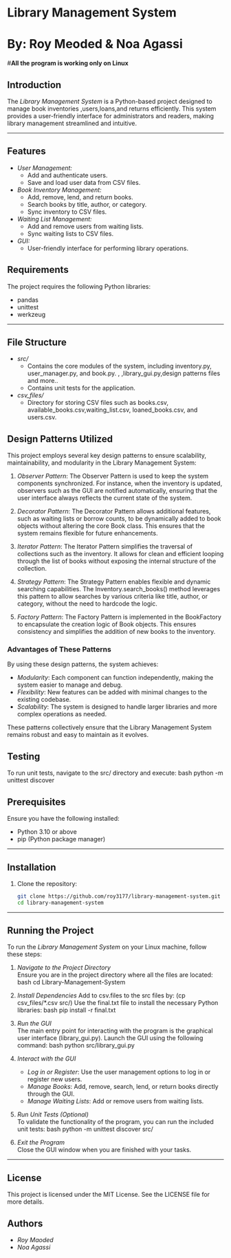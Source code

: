# Library Management System
# By: Roy Meoded & Noa Agassi

#**************All the program is working only on Linux**************
## Introduction
The *Library Management System* is a Python-based project designed to manage book inventories
,users,loans,and returns efficiently.
This system provides a user-friendly interface for administrators and readers, making library management streamlined and intuitive.

---
## Features
- *User Management:*
  - Add and authenticate users.
  - Save and load user data from CSV files.
- *Book Inventory Management:*
  - Add, remove, lend, and return books.
  - Search books by title, author, or category.
  - Sync inventory to CSV files.
- *Waiting List Management:*
  - Add and remove users from waiting lists.
  - Sync waiting lists to CSV files.
- *GUI:*
  - User-friendly interface for performing library operations.

## Requirements
The project requires the following Python libraries:
- pandas
- unittest
- werkzeug
---

## File Structure
- *src/*
  - Contains the core modules of the system, including inventory.py, user_manager.py, and book.py. ,
  ,library_gui.py,design patterns files and more..
  - Contains unit tests for the application.
- *csv_files/*
  - Directory for storing CSV files such as books.csv, available_books.csv,waiting_list.csv, loaned_books.csv, and users.csv.

## Design Patterns Utilized

This project employs several key design patterns to ensure scalability,
maintainability, and modularity in the Library Management System:

1. *Observer Pattern*:
   The Observer Pattern is used to keep the system components synchronized. 
   For instance, when the inventory is updated, observers such as the GUI are notified automatically, ensuring that the user interface always reflects the current state of the system.

2. *Decorator Pattern*:
   The Decorator Pattern allows additional features, such as waiting lists or borrow counts, 
   to be dynamically added to book objects without altering the core Book class. This ensures that the system remains flexible for future enhancements.

3. *Iterator Pattern*:
   The Iterator Pattern simplifies the traversal of collections such as the inventory.
   It allows for clean and efficient looping through the list of books without exposing the internal structure of the collection.

4. *Strategy Pattern*:
   The Strategy Pattern enables flexible and dynamic searching capabilities. 
   The Inventory.search_books() method leverages this pattern to allow searches by various criteria like title, author, or category, without the need to hardcode the logic.

5. *Factory Pattern*:
   The Factory Pattern is implemented in the BookFactory to encapsulate the creation logic of Book objects.
   This ensures consistency and simplifies the addition of new books to the inventory.

### Advantages of These Patterns
By using these design patterns, the system achieves:
- *Modularity*: Each component can function independently, making the system easier to manage and debug.
- *Flexibility*: New features can be added with minimal changes to the existing codebase.
- *Scalability*: The system is designed to handle larger libraries and more complex operations as needed.


These patterns collectively ensure that the Library Management System remains robust and easy to maintain as it evolves.

## Testing
To run unit tests, navigate to the src/ directory and execute:
bash
python -m unittest discover

## Prerequisites
Ensure you have the following installed:
- Python 3.10 or above
- pip (Python package manager)

---
## Installation
1. Clone the repository:
   ```bash
   git clone https://github.com/roy3177/library-management-system.git
   cd library-management-system  

---

## Running the Project

To run the *Library Management System* on your Linux machine, follow these steps:

1. *Navigate to the Project Directory*  
   Ensure you are in the project directory where all the files are located:
   bash
   cd Library-Management-System
   

2. *Install Dependencies*
   Add to csv.files to the src files by: (cp csv_files/*.csv src/)
   Use the final.txt file to install the necessary Python libraries:
   bash
   pip install -r final.txt
   

4. *Run the GUI*  
   The main entry point for interacting with the program is the graphical user interface (library_gui.py). Launch the GUI using the following command:
   bash
   python src/library_gui.py
   

5. *Interact with the GUI*  
   - *Log in or Register*: Use the user management options to log in or register new users.
   - *Manage Books*: Add, remove, search, lend, or return books directly through the GUI.
   - *Manage Waiting Lists*: Add or remove users from waiting lists.

6. *Run Unit Tests (Optional)*  
   To validate the functionality of the program, you can run the included unit tests:
   bash
   python -m unittest discover src/
   

7. *Exit the Program*  
   Close the GUI window when you are finished with your tasks.

---

## License
This project is licensed under the MIT License. See the LICENSE file for more details.

## Authors
- *Roy Maoded*
- *Noa Agassi*

